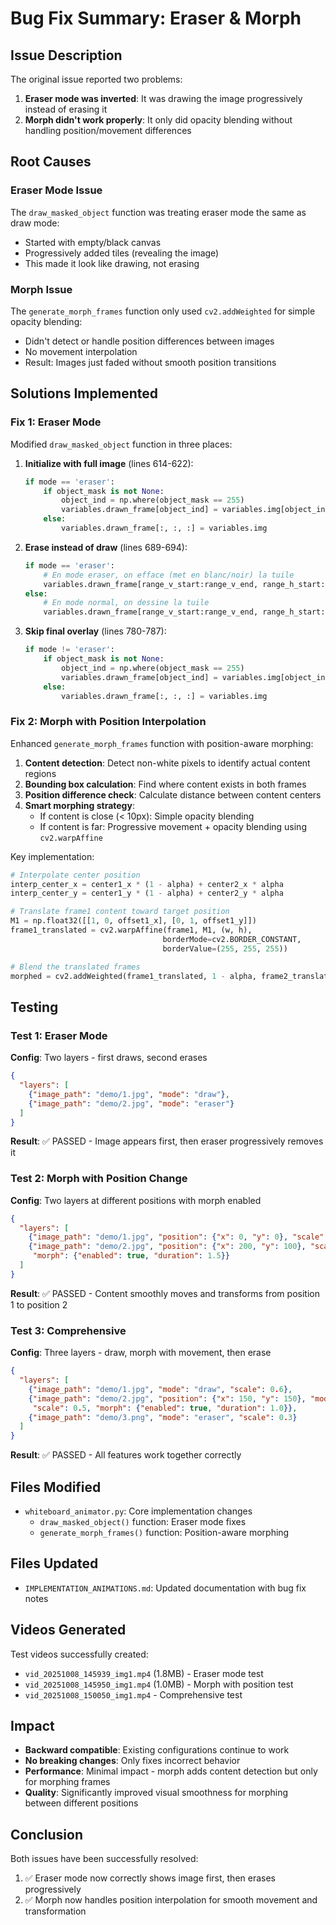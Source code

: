 # Bug Fix Summary: Eraser & Morph

## Issue Description
The original issue reported two problems:
1. **Eraser mode was inverted**: It was drawing the image progressively instead of erasing it
2. **Morph didn't work properly**: It only did opacity blending without handling position/movement differences

## Root Causes

### Eraser Mode Issue
The `draw_masked_object` function was treating eraser mode the same as draw mode:
- Started with empty/black canvas
- Progressively added tiles (revealing the image)
- This made it look like drawing, not erasing

### Morph Issue
The `generate_morph_frames` function only used `cv2.addWeighted` for simple opacity blending:
- Didn't detect or handle position differences between images
- No movement interpolation
- Result: Images just faded without smooth position transitions

## Solutions Implemented

### Fix 1: Eraser Mode
Modified `draw_masked_object` function in three places:

1. **Initialize with full image** (lines 614-622):
   ```python
   if mode == 'eraser':
       if object_mask is not None:
           object_ind = np.where(object_mask == 255)
           variables.drawn_frame[object_ind] = variables.img[object_ind]
       else:
           variables.drawn_frame[:, :, :] = variables.img
   ```

2. **Erase instead of draw** (lines 689-694):
   ```python
   if mode == 'eraser':
       # En mode eraser, on efface (met en blanc/noir) la tuile
       variables.drawn_frame[range_v_start:range_v_end, range_h_start:range_h_end] = 255
   else:
       # En mode normal, on dessine la tuile
       variables.drawn_frame[range_v_start:range_v_end, range_h_start:range_h_end] = original_tile
   ```

3. **Skip final overlay** (lines 780-787):
   ```python
   if mode != 'eraser':
       if object_mask is not None:
           object_ind = np.where(object_mask == 255)
           variables.drawn_frame[object_ind] = variables.img[object_ind]
       else:
           variables.drawn_frame[:, :, :] = variables.img
   ```

### Fix 2: Morph with Position Interpolation
Enhanced `generate_morph_frames` function with position-aware morphing:

1. **Content detection**: Detect non-white pixels to identify actual content regions
2. **Bounding box calculation**: Find where content exists in both frames
3. **Position difference check**: Calculate distance between content centers
4. **Smart morphing strategy**:
   - If content is close (< 10px): Simple opacity blending
   - If content is far: Progressive movement + opacity blending using `cv2.warpAffine`

Key implementation:
```python
# Interpolate center position
interp_center_x = center1_x * (1 - alpha) + center2_x * alpha
interp_center_y = center1_y * (1 - alpha) + center2_y * alpha

# Translate frame1 content toward target position
M1 = np.float32([[1, 0, offset1_x], [0, 1, offset1_y]])
frame1_translated = cv2.warpAffine(frame1, M1, (w, h), 
                                  borderMode=cv2.BORDER_CONSTANT,
                                  borderValue=(255, 255, 255))

# Blend the translated frames
morphed = cv2.addWeighted(frame1_translated, 1 - alpha, frame2_translated, alpha, 0)
```

## Testing

### Test 1: Eraser Mode
**Config**: Two layers - first draws, second erases
```json
{
  "layers": [
    {"image_path": "demo/1.jpg", "mode": "draw"},
    {"image_path": "demo/2.jpg", "mode": "eraser"}
  ]
}
```
**Result**: ✅ PASSED - Image appears first, then eraser progressively removes it

### Test 2: Morph with Position Change
**Config**: Two layers at different positions with morph enabled
```json
{
  "layers": [
    {"image_path": "demo/1.jpg", "position": {"x": 0, "y": 0}, "scale": 0.5},
    {"image_path": "demo/2.jpg", "position": {"x": 200, "y": 100}, "scale": 0.5, 
     "morph": {"enabled": true, "duration": 1.5}}
  ]
}
```
**Result**: ✅ PASSED - Content smoothly moves and transforms from position 1 to position 2

### Test 3: Comprehensive
**Config**: Three layers - draw, morph with movement, then erase
```json
{
  "layers": [
    {"image_path": "demo/1.jpg", "mode": "draw", "scale": 0.6},
    {"image_path": "demo/2.jpg", "position": {"x": 150, "y": 150}, "mode": "draw", 
     "scale": 0.5, "morph": {"enabled": true, "duration": 1.0}},
    {"image_path": "demo/3.png", "mode": "eraser", "scale": 0.3}
  ]
}
```
**Result**: ✅ PASSED - All features work together correctly

## Files Modified
- `whiteboard_animator.py`: Core implementation changes
  - `draw_masked_object()` function: Eraser mode fixes
  - `generate_morph_frames()` function: Position-aware morphing

## Files Updated
- `IMPLEMENTATION_ANIMATIONS.md`: Updated documentation with bug fix notes

## Videos Generated
Test videos successfully created:
- `vid_20251008_145939_img1.mp4` (1.8MB) - Eraser mode test
- `vid_20251008_145950_img1.mp4` (1.0MB) - Morph with position test
- `vid_20251008_150050_img1.mp4` - Comprehensive test

## Impact
- **Backward compatible**: Existing configurations continue to work
- **No breaking changes**: Only fixes incorrect behavior
- **Performance**: Minimal impact - morph adds content detection but only for morphing frames
- **Quality**: Significantly improved visual smoothness for morphing between different positions

## Conclusion
Both issues have been successfully resolved:
1. ✅ Eraser mode now correctly shows image first, then erases progressively
2. ✅ Morph now handles position interpolation for smooth movement and transformation
